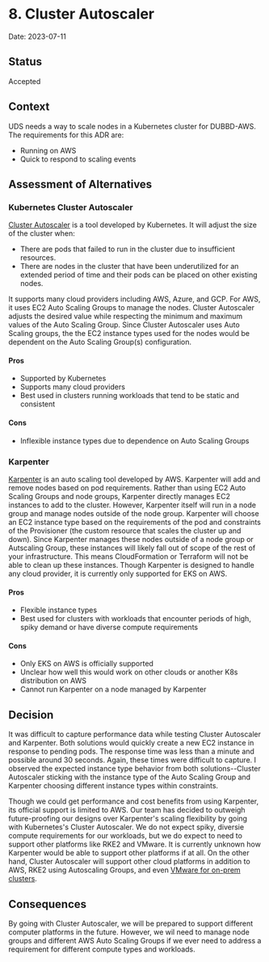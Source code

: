 # 8. Cluster Autoscaler

Date: 2023-07-11

## Status

Accepted

## Context

UDS needs a way to scale nodes in a Kubernetes cluster for DUBBD-AWS.  The requirements for this ADR are:

- Running on AWS
- Quick to respond to scaling events

## Assessment of Alternatives

### Kubernetes Cluster Autoscaler

[Cluster Autoscaler](https://github.com/kubernetes/autoscaler/tree/master/cluster-autoscaler) is a tool developed by
Kubernetes.  It will adjust the size of the cluster when:

- There are pods that failed to run in the cluster due to insufficient resources.
- There are nodes in the cluster that have been underutilized for an extended period of time and their pods can be placed
on other existing nodes.

It supports many cloud providers including AWS, Azure, and GCP.  For AWS, it uses EC2 Auto Scaling Groups to manage the
nodes.  Cluster Autoscaler adjusts the desired value while respecting the minimum and maximum values of the Auto Scaling
Group.  Since Cluster Autoscaler uses Auto Scaling groups, the the EC2 instance types used for the nodes would be
dependent on the Auto Scaling Group(s) configuration.

#### Pros

- Supported by Kubernetes
- Supports many cloud providers
- Best used in clusters running workloads that tend to be static and consistent

#### Cons

- Inflexible instance types due to dependence on Auto Scaling Groups

### Karpenter

[Karpenter](https://karpenter.sh) is an auto scaling tool developed by AWS.  Karpenter will add and remove nodes based
on pod requirements.  Rather than using EC2 Auto Scaling Groups and node groups, Karpenter directly manages EC2 instances
to add to the cluster.  However, Karpenter itself will run in a node group and manage nodes outside of the node group.
Karpenter will choose an EC2 instance type based on the requirements of the pod and constraints of the Provisioner (the
custom resource that scales the cluster up and down).  Since Karpenter manages these nodes outside of a node group or
Autscaling Group, these instances will likely fall out of scope of the rest of your infrastructure.  This means
CloudFormation or Terraform will not be able to clean up these instances.  Though Karpenter is designed to handle any
cloud provider, it is currently only supported for EKS on AWS.

#### Pros

- Flexible instance types
- Best used for clusters with workloads that encounter periods of high, spiky demand or have diverse compute requirements

#### Cons

- Only EKS on AWS is officially supported
- Unclear how well this would work on other clouds or another K8s distribution on AWS
- Cannot run Karpenter on a node managed by Karpenter

## Decision

It was difficult to capture performance data while testing Cluster Autoscaler and Karpenter.  Both solutions would
quickly create a new EC2 instance in response to pending pods.  The response time was less than a minute and possible
around 30 seconds.  Again, these times were difficult to capture.  I observed the expected instance type behavior from
both solutions--Cluster Autoscaler sticking with the instance type of the Auto Scaling Group and Karpenter choosing
different instance types within constraints.

Though we could get performance and cost benefits from using Karpenter, its official support is limited to AWS.  Our
team has decided to outweigh future-proofing our designs over Karpenter's scaling flexibility by going with Kubernetes's
Cluster Autoscaler.  We do not expect spiky, diversie compute requirements for our workloads, but we do expect to need
to support other platforms like RKE2 and VMware.  It is currently unknown how Karpenter would be able to support other
platforms if at all.  On the other hand, Cluster Autoscaler will support other cloud platforms in addition to AWS, RKE2
using Autoscaling Groups, and even [VMware for on-prem
clusters](https://docs.vmware.com/en/VMware-Tanzu-Kubernetes-Grid/1.6/vmware-tanzu-kubernetes-grid-16/GUID-cluster-lifecycle-scale-cluster.html#:~:text=Cluster%20Autoscaler%20is%20a%20Kubernetes,Cluster%20Autoscaler%20introduction%20and%20documentation.).

## Consequences

By going with Cluster Autoscaler, we will be prepared to support different computer platforms in the future.  However,
we wil need to manage node groups and different AWS Auto Scaling Groups if we ever need to address a requirement for
different compute types and workloads.
